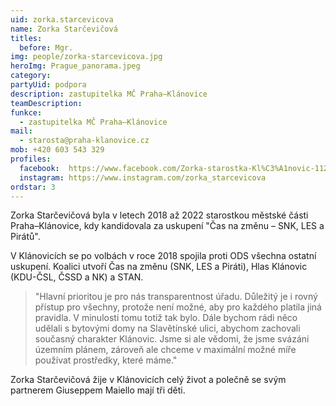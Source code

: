 ```yaml
---
uid: zorka.starcevicova
name: Zorka Starčevičová
titles:
  before: Mgr.
img: people/zorka-starcevicova.jpg
heroImg: Prague_panorama.jpeg
category:
partyUid: podpora
description: zastupitelka MČ Praha–Klánovice
teamDescription:
funkce: 
  - zastupitelka MČ Praha–Klánovice
mail:
  - starosta@praha-klanovice.cz
mob: +420 603 543 329
profiles:
  facebook:  https://www.facebook.com/Zorka-starostka-Kl%C3%A1novic-112020906847068
  instagram: https://www.instagram.com/zorka_starcevicova
ordstar: 3
---
```


Zorka Starčevičová byla v letech 2018 až 2022 starostkou městské části Praha–Klánovice, kdy kandidovala za uskupení "Čas na změnu – SNK, LES a Pirátů". 

V Klánovicích se po volbách v roce 2018 spojila proti ODS všechna ostatní uskupení. Koalici utvoří Čas na změnu (SNK, LES a Piráti), Hlas Klánovic (KDU-ČSL, ČSSD a NK) a STAN.

>"Hlavní prioritou je pro nás transparentnost úřadu. Důležitý je i rovný přístup pro všechny, protože není možné, aby pro každého platila jiná pravidla. V minulosti tomu totiž tak bylo. Dále bychom rádi něco udělali s bytovými domy na Slavětínské ulici, abychom zachovali současný charakter Klánovic. Jsme si ale vědomi, že jsme svázáni územním plánem, zároveň ale chceme v maximální možné míře používat prostředky, které máme."

Zorka Starčevičová žije v Klánovicích celý život a polečně se svým partnerem Giuseppem Maiello mají tři děti.
